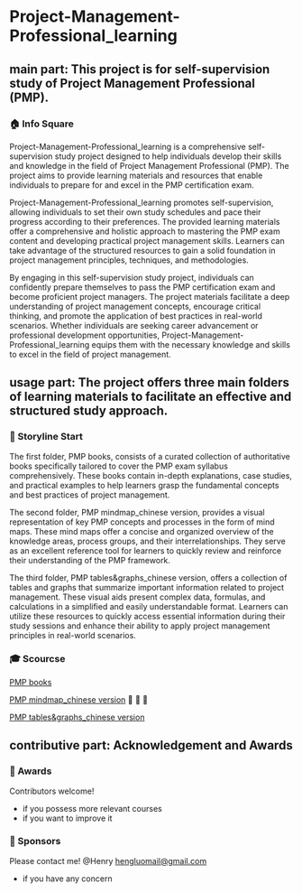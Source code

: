 # Project-Management-Professional_learning
## main part: This project is for self-supervision study of Project Management Professional (PMP).

### 🏠 Info Square

Project-Management-Professional_learning is a comprehensive self-supervision study project designed to help individuals develop their skills and knowledge in the field of Project Management Professional (PMP). The project aims to provide learning materials and resources that enable individuals to prepare for and excel in the PMP certification exam.

Project-Management-Professional_learning promotes self-supervision, allowing individuals to set their own study schedules and pace their progress according to their preferences. The provided learning materials offer a comprehensive and holistic approach to mastering the PMP exam content and developing practical project management skills. Learners can take advantage of the structured resources to gain a solid foundation in project management principles, techniques, and methodologies.

By engaging in this self-supervision study project, individuals can confidently prepare themselves to pass the PMP certification exam and become proficient project managers. The project materials facilitate a deep understanding of project management concepts, encourage critical thinking, and promote the application of best practices in real-world scenarios. Whether individuals are seeking career advancement or professional development opportunities, Project-Management-Professional_learning equips them with the necessary knowledge and skills to excel in the field of project management.

## usage part: The project offers three main folders of learning materials to facilitate an effective and structured study approach. 

### 🔔 Storyline Start

The first folder, PMP books, consists of a curated collection of authoritative books specifically tailored to cover the PMP exam syllabus comprehensively. These books contain in-depth explanations, case studies, and practical examples to help learners grasp the fundamental concepts and best practices of project management.

The second folder, PMP mindmap_chinese version, provides a visual representation of key PMP concepts and processes in the form of mind maps. These mind maps offer a concise and organized overview of the knowledge areas, process groups, and their interrelationships. They serve as an excellent reference tool for learners to quickly review and reinforce their understanding of the PMP framework.

The third folder, PMP tables&graphs_chinese version, offers a collection of tables and graphs that summarize important information related to project management. These visual aids present complex data, formulas, and calculations in a simplified and easily understandable format. Learners can utilize these resources to quickly access essential information during their study sessions and enhance their ability to apply project management principles in real-world scenarios.

### 🎓 Scourcse

[PMP books](https://drive.google.com/drive/folders/1C7fQwas4PzFd3oRjvlIgKz2DU_iVOZDd?usp=drive_link)

[PMP mindmap_chinese version](https://drive.google.com/drive/folders/1xpNkLJMnFWK9BbXcOKBTa39ZtMdtTiC9?usp=drive_link) 👋 👋 👋 

[PMP tables&graphs_chinese version](https://drive.google.com/drive/folders/1p2KpC677kiMqs3MTBekCXNxP7Um3Qv-C?usp=drive_link)


## contributive part: Acknowledgement and Awards

### 🎉 Awards
Contributors welcome!
- if you possess more relevant courses
- if you want to improve it

### 🎉 Sponsors
Please contact me! @Henry hengluomail@gmail.com 
- if you have any concern



